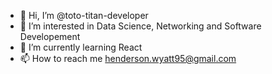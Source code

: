 - 👋 Hi, I’m @toto-titan-developer
- 👀 I’m interested in Data Science, Networking and Software Developement
- 🌱 I’m currently learning React
- 📫 How to reach me henderson.wyatt95@gmail.com

<!---
toto-titan-developer/toto-titan-developer is a ✨ special ✨ repository because its `README.md` (this file) appears on your GitHub profile.
You can click the Preview link to take a look at your changes.
--->
